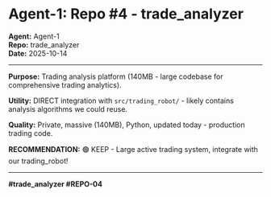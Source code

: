 # Agent-1: Repo #4 - trade_analyzer

**Agent:** Agent-1  
**Repo:** trade_analyzer  
**Date:** 2025-10-14

---

**Purpose:** Trading analysis platform (140MB - large codebase for comprehensive trading analytics).

**Utility:** DIRECT integration with `src/trading_robot/` - likely contains analysis algorithms we could reuse.

**Quality:** Private, massive (140MB), Python, updated today - production trading code.

**RECOMMENDATION:** 🟢 KEEP - Large active trading system, integrate with our trading_robot!

---

**#trade_analyzer #REPO-04**


